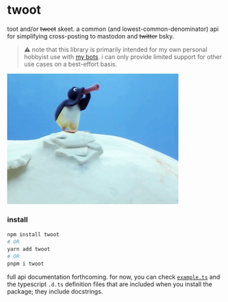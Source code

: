 # twoot

toot and/or ~~tweet~~ skeet. a common (and lowest-common-denominator) api for simplifying cross-posting to mastodon and ~~twitter~~ bsky.

> :warning: note that this library is primarily intended for my own personal
> hobbyist use with [my
> bots](https://github.com/lostfictions?tab=repositories&q=botally). i can only
> provide limited support for other use cases on a best-effort basis.

![noot and/or twoot](pingu.gif)

### install

```sh
npm install twoot
# OR
yarn add twoot
# OR
pnpm i twoot
```

full api documentation forthcoming. for now, you can check [`example.ts`](example.ts) and the typescript `.d.ts` definition files that are included when you install the package; they include docstrings.
